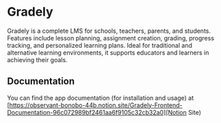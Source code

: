 # Gradely

Gradely is a complete LMS for schools, teachers, parents, and students. Features include lesson planning, assignment creation, grading, progress tracking, and personalized learning plans. Ideal for traditional and alternative learning environments, it supports educators and learners in achieving their goals.

## Documentation

You can find the app documentation (for installation and usage) at [https://observant-bonobo-44b.notion.site/Gradely-Frontend-Documentation-96c072989bf2461aa6f9105c32cb32a0](Notion Site)
